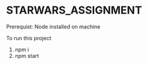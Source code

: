 # STARWARS_ASSIGNMENT
Prerequist:
Node installed on machine

To run this project
1. npm i
2. npm start
